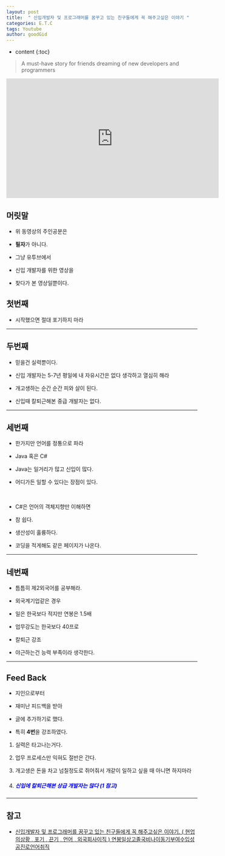 ```yaml
---
layout: post
title:  " 신입개발자 및 프로그래머를 꿈꾸고 있는 친구들에게 꼭 해주고싶은 이야기 "
categories: E.T.C
tags: Youtube
author: goodGid
---
```

* content
{:toc}

> A must-have story for friends dreaming of new developers and programmers

<iframe width="560" height="315" src="https://www.youtube.com/embed/ZvHP4Q3LGFk" frameborder="0" allow="accelerometer; autoplay; encrypted-media; gyroscope; picture-in-picture" allowfullscreen></iframe>

## 머릿말 

* 위 동영상의 주인공분은

* **필자**가 아니다.

* 그냥 유투브에서 

* 신입 개발자를 위한 영상을 

* 찾다가 본 영상일뿐이다.









## 첫번째

* 시작했으면 절대 포기하지 마라

---

## 두번째

* 믿을건 실력뿐이다.

* 신입 개발자는 5-7년 평일에 내 자유시간은 없다 생각하고 열심히 해라

* 개고생하는 순간 순간 피와 살이 된다.

* 신입때 칼퇴근해본 중급 개발자는 없다.


---

## 세번째

* 한가지만 언어를 정통으로 파라

* Java 혹은 C#

* Java는 일거리가 많고 신입이 많다.

* 어디가든 일할 수 있다는 장점이 있다.

<br>

* C#은 언어의 객체지향만 이해하면

* 참 쉽다.

* 생산성이 훌륭하다.

* 코딩을 적게해도 같은 페이지가 나온다.


---


## 네번째

* 틈틈히 제2외국어를 공부해라.

* 외국계기업같은 경우

* 일은 한국보다 적지만 연봉은 1.5배

* 업무강도는 한국보다 40프로

* 칼퇴근 강조

* 야근하는건 능력 부족이라 생각한다.



---

## Feed Back

* 지인으로부터 

* 재미난 피드백을 받아

* 글에 추가하기로 했다.

* 특히 **4번**을 강조하였다.

1. 실력은 타고나는거다.

2. 업무 프로세스만 익혀도 절반은 간다.

3. 개고생은 돈을 차고 넘칠정도로 쥐어줘서 개같이 일하고 싶을 때 아니면 하지마라

4. <h5 style="color: blue;">신입에 칼퇴근해본 상급 개발자는 많다 (1 참고)</h5>


---


## 참고

* [신입개발자 및 프로그래머를 꿈꾸고 있는 친구들에게 꼭 해주고싶은 이야기. ( 현업의상황 , 포기 , 끈기 , 언어 , 외국회사이직 ) 연봉일상고졸국비나이동기부여수입성공진로언어취직](https://www.youtube.com/watch?v=ZvHP4Q3LGFk&t=3s)
